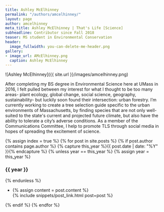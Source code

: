 ```yaml
---
title: Ashley McElhinney
permalink: "/authors/amcelhinney/"
layout: page
author: amcelhinney
meta_title: Ashley McElhinney | That's Life [Science]
subheadline: Contributor since Fall 2018
teaser: MS student in Environmental Conservation
header:
  image_fullwidth: you-can-delete-me-header.png
gallery:
- image_url: AMcElhinney.png
  caption: Ashley McElhinney
---
```


![Ashley McElhinney]({{ site.url }}/images/amcelhinney.png)


After completing my BS degree in Environmental Science here at UMass in 2016, I felt pulled between my interest for what I thought to be too many areas- plant ecology, global change, social science, geography, sustainability- but luckily soon found their intersection: urban forestry. I’m currently working to create a tree selection guide specific to the urban environments of Massachusetts, by finding species that are not only well-suited to the state's current and projected future climate, but also have the ability to tolerate a city’s adverse conditions. As a member of the Communications Committee, I help to promote TLS through social media in hopes of spreading the excitement of science.

{% assign index = true %}
{% for post in site.posts %}
{% if post.author contains page.author %}
{% capture this_year %}{{ post.date | date: "%Y" }}{% endcapture %}
{% unless year == this_year %}
{% assign year = this_year %}
<h3>{{ year }}</h3>
{% endunless %}
<ul style="list-style-type:disc">
 <li> 
 {% assign content = post.content %} 
 <article>
 {% include snippets/post_link.html post=post %}
 </article>
 </li>
</ul>
{% endif %}
{% endfor %}
